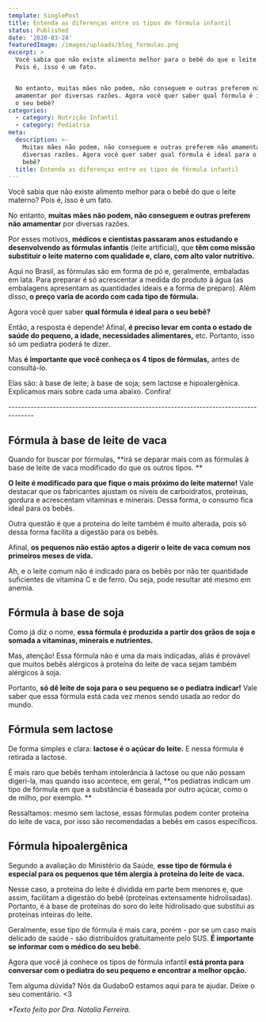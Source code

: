 ```yaml
---
template: SinglePost
title: Entenda as diferenças entre os tipos de fórmula infantil
status: Published
date: '2020-03-24'
featuredImage: /images/uploads/blog_formulas.png
excerpt: >
  Você sabia que não existe alimento melhor para o bebê do que o leite materno?
  Pois é, isso é um fato.


  No entanto, muitas mães não podem, não conseguem e outras preferem não
  amamentar por diversas razões. Agora você quer saber qual fórmula é ideal para
  o seu bebê? 
categories:
  - category: Nutrição Infantil
  - category: Pediatria
meta:
  description: >-
    Muitas mães não podem, não conseguem e outras preferem não amamentar por
    diversas razões. Agora você quer saber qual fórmula é ideal para o seu
    bebê? 
  title: Entenda as diferenças entre os tipos de fórmula infantil
---
```

Você sabia que não existe alimento melhor para o bebê do que o leite materno? Pois é, isso é um fato.

 

No entanto, **muitas mães não podem, não conseguem e outras preferem não amamentar** por diversas razões. 

 

Por esses motivos, **médicos e cientistas passaram anos estudando e desenvolvendo as fórmulas infantis** (leite artificial), que **têm como missão substituir o leite materno com qualidade e, claro, com alto valor nutritivo.** 

 

Aqui no Brasil, as fórmulas são em forma de pó e, geralmente, embaladas em lata. Para preparar é só acrescentar a medida do produto à água (as embalagens apresentam as quantidades ideais e a forma de preparo). Além disso, **o preço varia de acordo com cada tipo de fórmula.** 

 

Agora você quer saber **qual fórmula é ideal para o seu bebê?** 

 

Então, a resposta é depende! Afinal, **é preciso levar em conta o estado de saúde do pequeno, a idade, necessidades alimentares,** etc. Portanto, isso só um pediatra poderá te dizer. 

 

Mas **é importante que você conheça os 4 tipos de fórmulas,** antes de consultá-lo.

Elas são: à base de leite; à base de soja; sem lactose e hipoalergênica. Explicamos mais sobre cada uma abaixo. Confira!

\--------------------------------------------------------------------------------------



## Fórmula à base de leite de vaca



Quando for buscar por fórmulas, **irá se deparar mais com as fórmulas à base de leite de vaca modificado do que os outros tipos.**

 

**O leite é modificado para que fique o mais próximo do leite materno!** Vale destacar que os fabricantes ajustam os níveis de carboidratos, proteínas, gordura e acrescentam vitaminas e minerais. Dessa forma, o consumo fica ideal para os bebês. 

 

Outra questão é que a proteína do leite também é muito alterada, pois só dessa forma facilita a digestão para os bebês. 

Afinal, **os pequenos não estão aptos a digerir o leite de vaca comum nos primeiros meses de vida.** 

 

Ah, e o leite comum não é indicado para os bebês por não ter quantidade suficientes de vitamina C e de ferro. Ou seja, pode resultar até mesmo em anemia. 

 

## Fórmula à base de soja



Como já diz o nome, **essa fórmula é produzida a partir dos grãos de soja e somada a vitaminas, minerais e nutrientes.** 

 

Mas, atenção! Essa fórmula não é uma da mais indicadas, aliás é provável que muitos bebês alérgicos à proteína do leite de vaca sejam também alérgicos à soja.

 

Portanto, **só dê leite de soja para o seu pequeno se o pediatra indicar!** Vale saber que essa fórmula está cada vez menos sendo usada ao redor do mundo.

 

## Fórmula sem lactose



De forma simples e clara: **lactose é o açúcar do leite.** E nessa fórmula é retirada a lactose. 

 

É mais raro que bebês tenham intolerância à lactose ou que não possam digeri-la, mas quando isso acontece, em geral, **os pediatras indicam um tipo de fórmula em que a substância é baseada por outro açúcar, como o de milho, por exemplo.**

 

Ressaltamos: mesmo sem lactose, essas fórmulas podem conter proteína do leite de vaca, por isso são recomendadas a bebês em casos específicos.

 

## Fórmula hipoalergênica



Segundo a avaliação do Ministério da Saúde, **esse tipo de fórmula é especial para os pequenos que têm alergia à proteína do leite de vaca.** 

 

Nesse caso, a proteína do leite é dividida em parte bem menores e, que assim, facilitam a digestão do bebê (proteínas extensamente hidrolisadas). Portanto, é à base de proteínas do soro do leite hidrolisado que substitui as proteínas inteiras do leite. 

 

Geralmente, esse tipo de fórmula é mais cara, porém - por se um caso mais delicado de saúde - são distribuídos gratuitamente pelo SUS. **É importante se informar com o médico do seu bebê.** 

 

Agora que você já conhece  os tipos de fórmula infantil **está pronta para conversar com o pediatra do seu pequeno e encontrar a melhor opção.**  

 

Tem alguma dúvida? Nós da GudaboO estamos aqui para te ajudar. Deixe o seu comentário. <3



_\*Texto feito por Dra. Natalia Ferreira._
